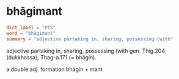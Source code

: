 # bhāgimant

``` toml
dict_label = "PTS"
word = "bhāgimant"
summary = "adjective partaking in, sharing, possessing (with"
```

adjective partaking in, sharing, possessing (with gen. Thig.204 (dukkhassa); Thag\-a.171 (= bhāgin).

a double adj. formation bhāgin \+ mant

